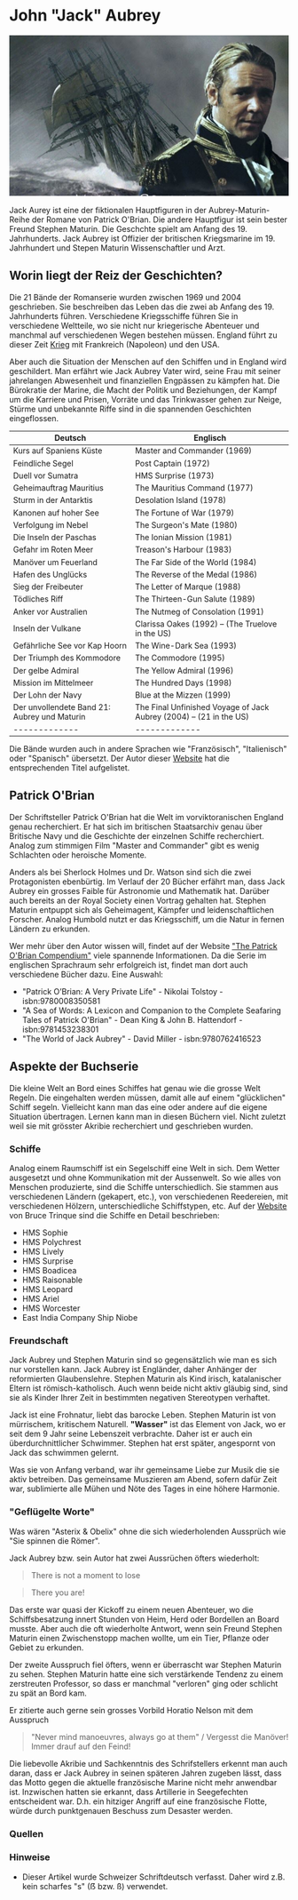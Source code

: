 # John "Jack" Aubrey  

![Filmplakat: Master and Commander](/image/ja1.jpeg)

Jack Aurey ist eine der fiktionalen Hauptfiguren in der Aubrey-Maturin-Reihe der Romane von Patrick O'Brian.  Die andere Hauptfigur ist sein bester Freund Stephen Maturin. Die Geschchte spielt am Anfang des 19. Jahrhunderts. Jack Aubrey ist Offizier der britischen Kriegsmarine im 19. Jahrhundert und Stepen Maturin Wissenschaftler und Arzt.

## Worin liegt der Reiz der Geschichten?  

Die 21 Bände der Romanserie wurden zwischen 1969 und 2004 geschrieben. Sie beschreiben das Leben das die zwei ab Anfang des 19. Jahrhunderts führen. Verschiedene Kriegsschiffe führen Sie in verschiedene Weltteile, wo sie nicht nur kriegerische Abenteuer und manchmal auf verschiedenen Wegen bestehen müssen. England führt zu dieser Zeit [Krieg](https://de.wikipedia.org/wiki/Geschichte_der_Royal_Navy#Die_Kriege_mit_Frankreich_und_den_USA_von_1756_bis_1815) mit Frankreich (Napoleon) und den USA.  

Aber auch die Situation der Menschen auf den Schiffen und in England wird geschildert. Man erfährt wie Jack Aubrey Vater wird, seine Frau mit seiner jahrelangen Abwesenheit und finanziellen Engpässen zu kämpfen hat. Die Bürokratie der Marine, die Macht der Politik und Beziehungen, der Kampf um die Karriere und Prisen, Vorräte und das Trinkwasser gehen zur Neige, Stürme und unbekannte Riffe sind in die spannenden Geschichten eingeflossen.  

| 	Deutsch	| 	Englisch	| 
| 	-------------	| 	-------------	| 
| 	Kurs auf Spaniens Küste	| 	Master and Commander (1969)	| 
| 	Feindliche Segel	| 	Post Captain (1972)	| 
| 	Duell vor Sumatra	| 	HMS Surprise (1973)	| 
| 	Geheimauftrag Mauritius	| 	The Mauritius Command (1977)	| 
| 	Sturm in der Antarktis	| 	Desolation Island (1978)	| 
| 	Kanonen auf hoher See	| 	The Fortune of War (1979)	| 
| 	Verfolgung im Nebel	| 	The Surgeon's Mate (1980)	| 
| 	Die Inseln der Paschas	| 	The Ionian Mission (1981)	| 
| 	Gefahr im Roten Meer	| 	Treason's Harbour (1983)	| 
| 	Manöver um Feuerland	| 	The Far Side of the World (1984)	| 
| 	Hafen des Unglücks	| 	The Reverse of the Medal (1986)	| 
| 	Sieg der Freibeuter	| 	The Letter of Marque (1988)	| 
| 	Tödliches Riff	| 	The Thirteen-Gun Salute (1989)	| 
| 	Anker vor Australien	| 	The Nutmeg of Consolation (1991)	| 
| 	Inseln der Vulkane	| 	Clarissa Oakes (1992) – (The Truelove in the US)	| 
| 	Gefährliche See vor Kap Hoorn	| 	The Wine-Dark Sea (1993)	| 
| 	Der Triumph des Kommodore	| 	The Commodore (1995)	| 
| 	Der gelbe Admiral	| 	The Yellow Admiral (1996)	| 
| 	Mission im Mittelmeer	| 	The Hundred Days (1998)	| 
| 	Der Lohn der Navy	| 	Blue at the Mizzen (1999)	| 
| 	Der unvollendete Band 21: Aubrey und Maturin	| 	The Final Unfinished Voyage of Jack Aubrey (2004) – (21 in the US)	| 
| 	-------------	| 	-------------	| 

Die Bände wurden auch in andere Sprachen wie "Französisch", "Italienisch" oder "Spanisch" übersetzt. Der Autor dieser [Website](https://www.jack-aubrey-stephen-maturin-serie.de/) hat die entsprechenden Titel aufgelistet.  

## Patrick O'Brian  

Der Schriftsteller Patrick O'Brian hat die Welt im vorviktoranischen England genau recherchiert. Er hat sich im britischen Staatsarchiv genau über Britische Navy und die Geschichte der einzelnen Schiffe recherchiert. Analog zum stimmigen Film "Master and Commander" gibt es wenig Schlachten oder heroische Momente.  

Anders als bei Sherlock Holmes und Dr. Watson sind sich die zwei Protagonisten ebenbürtig. Im Verlauf der 20 Bücher erfährt man, dass Jack Aubrey ein grosses Faible für Astronomie und Mathematik hat. Darüber auch bereits an der Royal Society einen Vortrag gehalten hat. Stephen Maturin entpuppt sich als Geheimagent, Kämpfer und leidenschaftlichen Forscher. Analog Humbold nutzt er das Kriegsschiff, um die Natur in fernen Ländern zu erkunden.  

Wer mehr über den Autor wissen will, findet auf der Website ["The Patrick O'Brian Compendium"](https://www.patrickobrian.com/) viele spannende Informationen. Da die Serie im englischen Sprachraum sehr erfolgreich ist, findet man dort auch verschiedene Bücher dazu. Eine Auswahl:    

+ "Patrick O’Brian: A Very Private Life" - Nikolai Tolstoy - isbn:9780008350581  
+ "A Sea of Words: A Lexicon and Companion to the Complete Seafaring Tales of Patrick O'Brian" - Dean King & John B. Hattendorf - isbn:9781453238301  
+ "The World of Jack Aubrey" - David Miller - isbn:9780762416523  

## Aspekte der Buchserie  

Die kleine Welt an Bord eines Schiffes hat genau wie die grosse Welt Regeln. Die eingehalten werden müssen, damit alle auf einem "glücklichen" Schiff segeln. Vielleicht kann man das eine oder andere auf die eigene Situation übertragen. Lernen kann man in diesen Büchern viel. Nicht zuletzt weil sie mit grösster Akribie recherchiert und geschrieben wurden.  

### Schiffe  

Analog einem Raumschiff ist ein Segelschiff eine Welt in sich. Dem Wetter ausgesetzt und ohne Kommunikation mit der Aussenwelt. So wie alles von Menschen produzierte, sind die Schiffe unterschiedlich. Sie stammen aus verschiedenen Ländern (gekapert, etc.), von verschiedenen Reedereien, mit verschiedenen Hölzern, unterschiedliche Schiffstypen, etc. Auf der [Website](https://www.ctbasses.com/misc/BruceTrinque/) von Bruce Trinque sind die Schiffe en Detail beschrieben:  

- HMS Sophie  
- HMS Polychrest  
- HMS Lively  
- HMS Surprise  
- HMS Boadicea  
- HMS Raisonable  
- HMS Leopard  
- HMS Ariel  
- HMS Worcester  
- East India Company Ship Niobe  

### Freundschaft  

Jack Aubrey und Stephen Maturin sind so gegensätzlich wie man es sich nur vorstellen kann. Jack Aubrey ist Engländer, daher Anhänger der reformierten Glaubenslehre. Stephen Maturin als Kind irisch, katalanischer Eltern ist römisch-katholisch. Auch wenn beide nicht aktiv gläubig sind, sind sie als Kinder Ihrer Zeit in bestimmten negativen Stereotypen verhaftet.  

Jack ist eine Frohnatur, liebt das barocke Leben. Stephen Maturin ist von mürrischem, kritischem Naturell. **"Wasser"** ist das Element von Jack, wo er seit dem 9 Jahr seine Lebenszeit verbrachte. Daher ist er auch ein überdurchnittlicher Schwimmer. Stephen hat erst später, angespornt von Jack das schwimmen gelernt.

Was sie von Anfang verband, war ihr gemeinsame Liebe zur Musik die sie aktiv betreiben. Das gemeinsame Muszieren am Abend, sofern dafür Zeit war, sublimierte alle Mühen und Nöte des Tages in eine höhere Harmonie.  

### "Geflügelte Worte"  

Was wären "Asterix & Obelix" ohne die sich wiederholenden Aussprüch wie "Sie spinnen die Römer".  

Jack Aubrey bzw. sein Autor hat zwei Aussrüchen öfters wiederholt:  

>There is not a moment to lose 
 
>There you are!  

Das erste war quasi der Kickoff zu einem neuen Abenteuer, wo die Schiffsbesatzung innert Stunden von Heim, Herd oder Bordellen an Board musste. Aber auch die oft wiederholte Antwort, wenn sein Freund Stephen Maturin einen Zwischenstopp machen wollte, um ein Tier, Pflanze oder Gebiet zu erkunden.  

Der zweite Ausspruch fiel öfters, wenn er überrascht war Stephen Maturin zu sehen. Stephen Maturin hatte eine sich verstärkende Tendenz zu einem zerstreuten Professor, so dass er manchmal "verloren" ging oder schlicht zu spät an Bord kam.  

Er zitierte auch gerne sein grosses Vorbild Horatio Nelson mit dem Ausspruch

 >"Never mind manoeuvres, always go at them" / Vergesst die Manöver! Immer drauf auf den Feind!  

Die liebevolle Akribie und Sachkenntnis des Schrifstellers erkennt man auch daran, dass er Jack Aubrey in seinen späteren Jahren zugeben lässt, dass das Motto gegen die aktuelle französische Marine nicht mehr anwendbar ist. Inzwischen hatten sie erkannt, dass Artillerie in Seegefechten entscheident war. D.h. ein hitziger Angriff auf eine französische Flotte, würde durch punktgenauen Beschuss zum Desaster werden.  

### Quellen


### Hinweise  

* Dieser Artikel wurde Schweizer Schriftdeutsch verfasst. Daher wird z.B. kein scharfes "s" (ẞ bzw. ß) verwendet.  



